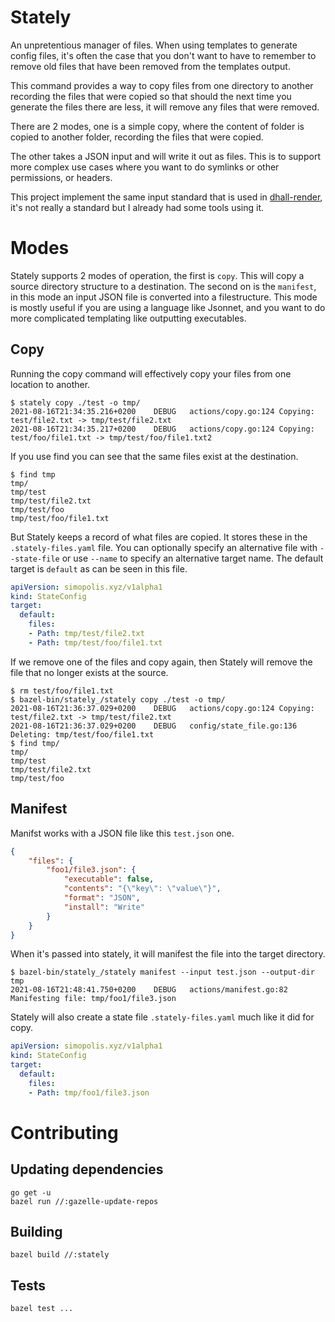 # Stately

An unpretentious manager of files. When using templates to generate
config files, it's often the case that you don't want to have to
remember to remove old files that have been removed from the templates
output.

This command provides a way to copy files from one directory to
another recording the files that were copied so that should the next
time you generate the files there are less, it will remove any files
that were removed.

There are 2 modes, one is a simple copy, where the content of folder
is copied to another folder, recording the files that were copied.

The other takes a JSON input and will write it out as files.  This is
to support more complex use cases where you want to do symlinks or
other permissions, or headers.

This project implement the same input standard that is used in
[dhall-render](https://github.com/timbertson/dhall-render), it's not
really a standard but I already had some tools using it.

# Modes

Stately supports 2 modes of operation, the first is `copy`.  This will
copy a source directory structure to a destination.  The second on is
the `manifest`, in this mode an input JSON file is converted into a
filestructure.  This mode is mostly useful if you are using a language
like Jsonnet, and you want to do more complicated templating like
outputting executables.

## Copy

Running the copy command will effectively copy your files from one
location to another.

``` shell
$ stately copy ./test -o tmp/
2021-08-16T21:34:35.216+0200	DEBUG	actions/copy.go:124	Copying: test/file2.txt -> tmp/test/file2.txt
2021-08-16T21:34:35.217+0200	DEBUG	actions/copy.go:124	Copying: test/foo/file1.txt -> tmp/test/foo/file1.txt2
```

If you use find you can see that the same files exist at the destination.

``` shell
$ find tmp
tmp/
tmp/test
tmp/test/file2.txt
tmp/test/foo
tmp/test/foo/file1.txt
```

But Stately keeps a record of what files are copied. It stores these
in the `.stately-files.yaml` file. You can optionally specify an
alternative file with `--state-file` or use `--name` to specify an
alternative target name.  The default target is `default` as can be
seen in this file.

``` yaml
apiVersion: simopolis.xyz/v1alpha1
kind: StateConfig
target:
  default:
    files:
    - Path: tmp/test/file2.txt
    - Path: tmp/test/foo/file1.txt
```

If we remove one of the files and copy again, then Stately will remove
the file that no longer exists at the source.

``` shell
$ rm test/foo/file1.txt
$ bazel-bin/stately_/stately copy ./test -o tmp/
2021-08-16T21:36:37.029+0200	DEBUG	actions/copy.go:124	Copying: test/file2.txt -> tmp/test/file2.txt
2021-08-16T21:36:37.029+0200	DEBUG	config/state_file.go:136	Deleting: tmp/test/foo/file1.txt
$ find tmp/
tmp/
tmp/test
tmp/test/file2.txt
tmp/test/foo
```

## Manifest

Manifst works with a JSON file like this `test.json` one.

``` json
{
    "files": {
        "foo1/file3.json": {
            "executable": false,
            "contents": "{\"key\": \"value\"}",
            "format": "JSON",
            "install": "Write"
        }
    }
}
```

When it's passed into stately, it will manifest the file into the target directory.

``` shell
$ bazel-bin/stately_/stately manifest --input test.json --output-dir tmp
2021-08-16T21:48:41.750+0200	DEBUG	actions/manifest.go:82	Manifesting file: tmp/foo1/file3.json
```

Stately will also create a state file `.stately-files.yaml` much like it did for copy.

``` yaml
apiVersion: simopolis.xyz/v1alpha1
kind: StateConfig
target:
  default:
    files:
    - Path: tmp/foo1/file3.json
```

# Contributing

## Updating dependencies

``` shell
go get -u
bazel run //:gazelle-update-repos
```

## Building

``` shell
bazel build //:stately
```

## Tests

``` shell
bazel test ...
```
